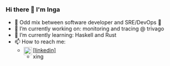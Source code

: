 ### Hi there 👋 I'm Inga

- 🚀  Odd mix between software developer and SRE/DevOps 🥑
- 🔭  I’m currently working on: monitoring and tracing @ trivago
- 🌱  I’m currently learning: Haskell and Rust
- 📫  How to reach me: 
  - <img align="left" alt="LinkedIn" width="22px" src="https://cdn.jsdelivr.net/npm/simple-icons@v3/icons/linkedin.svg" /><a href="https://www.linkedin.com/in/inga-feick-065bb2125/">[linkedin]</a>
  - xing
